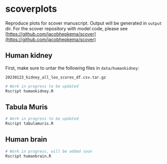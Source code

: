 # scoverplots
Reproduce plots for scover manuscript. Output will be generated in `output` dir. For the scover repository with model code, please see [https://github.com/jacobhepkema/scover](https://github.com/jacobhepkema/scover)

## Human kidney

First, make sure to untar the following files in `data/humankidney`:

```
20230123_kidney_all_loo_scores_df.csv.tar.gz
```

```bash
# Work in progress to be updated
Rscript humankidney.R
```

## Tabula Muris

```bash
# Work in progress to be updated
Rscript tabulamuris.R
```

## Human brain
```bash
# Work in progress, will be added soon
Rscript humanbrain.R
```
